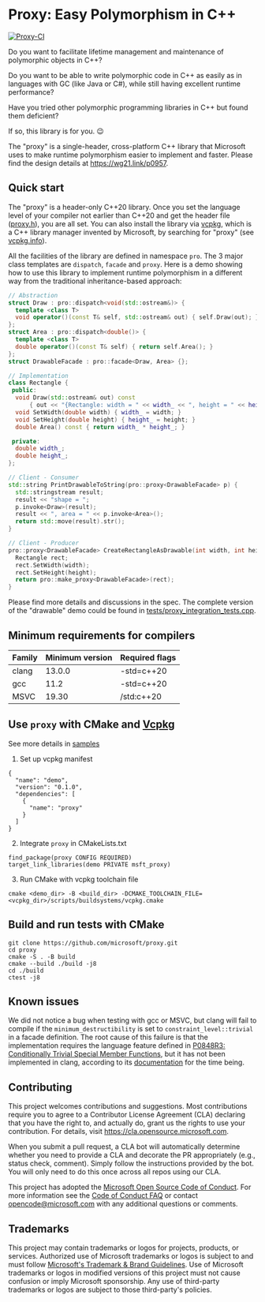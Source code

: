 # Proxy: Easy Polymorphism in C++

[![Proxy-CI](https://github.com/microsoft/proxy/actions/workflows/pipeline-ci.yml/badge.svg)](https://github.com/microsoft/proxy/actions/workflows/pipeline-ci.yml)

Do you want to facilitate lifetime management and maintenance of polymorphic objects in C++?

Do you want to be able to write polymorphic code in C++ as easily as in languages with GC (like Java or C#), while still having excellent runtime performance?

Have you tried other polymorphic programming libraries in C++ but found them deficient?

If so, this library is for you. 😉

The "proxy" is a single-header, cross-platform C++ library that Microsoft uses to make runtime polymorphism easier to implement and faster. Please find the design details at https://wg21.link/p0957.

## Quick start

The "proxy" is a header-only C++20 library. Once you set the language level of your compiler not earlier than C++20 and get the header file ([proxy.h](proxy.h)), you are all set. You can also install the library via [vcpkg](https://github.com/microsoft/vcpkg/), which is a C++ library manager invented by Microsoft, by searching for "proxy" (see [vcpkg.info](https://vcpkg.info/port/proxy)).

All the facilities of the library are defined in namespace `pro`. The 3 major class templates are `dispatch`, `facade` and `proxy`. Here is a demo showing how to use this library to implement runtime polymorphism in a different way from the traditional inheritance-based approach:

```cpp
// Abstraction
struct Draw : pro::dispatch<void(std::ostream&)> {
  template <class T>
  void operator()(const T& self, std::ostream& out) { self.Draw(out); }
};
struct Area : pro::dispatch<double()> {
  template <class T>
  double operator()(const T& self) { return self.Area(); }
};
struct DrawableFacade : pro::facade<Draw, Area> {};

// Implementation
class Rectangle {
 public:
  void Draw(std::ostream& out) const
      { out << "{Rectangle: width = " << width_ << ", height = " << height_ << "}"; }
  void SetWidth(double width) { width_ = width; }
  void SetHeight(double height) { height_ = height; }
  double Area() const { return width_ * height_; }

 private:
  double width_;
  double height_;
};

// Client - Consumer
std::string PrintDrawableToString(pro::proxy<DrawableFacade> p) {
  std::stringstream result;
  result << "shape = ";
  p.invoke<Draw>(result);
  result << ", area = " << p.invoke<Area>();
  return std::move(result).str();
}

// Client - Producer
pro::proxy<DrawableFacade> CreateRectangleAsDrawable(int width, int height) {
  Rectangle rect;
  rect.SetWidth(width);
  rect.SetHeight(height);
  return pro::make_proxy<DrawableFacade>(rect);
}
```

Please find more details and discussions in the spec. The complete version of the "drawable" demo could be found in [tests/proxy_integration_tests.cpp](tests/proxy_integration_tests.cpp).

## Minimum requirements for compilers

| Family | Minimum version | Required flags |
| --- | --- | --- |
| clang | 13.0.0 | -std=c++20 |
| gcc | 11.2 | -std=c++20 |
| MSVC | 19.30 | /std:c++20 |

## Use `proxy` with CMake and [Vcpkg](https://github.com/microsoft/vcpkg)

See more details in [samples](./samples)

1. Set up vcpkg manifest
```
{
  "name": "demo",
  "version": "0.1.0",
  "dependencies": [
    {
      "name": "proxy"
    }
  ]
}
```

2. Integrate `proxy` in CMakeLists.txt
```
find_package(proxy CONFIG REQUIRED)
target_link_libraries(demo PRIVATE msft_proxy)
```

3. Run CMake with vcpkg toolchain file
```
cmake <demo_dir> -B <build_dir> -DCMAKE_TOOLCHAIN_FILE=<vcpkg_dir>/scripts/buildsystems/vcpkg.cmake
```

## Build and run tests with CMake

```
git clone https://github.com/microsoft/proxy.git
cd proxy
cmake -S . -B build
cmake --build ./build -j8
cd ./build
ctest -j8
```

## Known issues

We did not notice a bug when testing with gcc or MSVC, but clang will fail to compile if the `minimum_destructibility` is set to `constraint_level::trivial` in a facade definition. The root cause of this failure is that the implementation requires the language feature defined in [P0848R3: Conditionally Trivial Special Member Functions](https://www.open-std.org/jtc1/sc22/wg21/docs/papers/2019/p0848r3.html), but it has not been implemented in clang, according to its [documentation](https://clang.llvm.org/cxx_status.html) for the time being.

## Contributing

This project welcomes contributions and suggestions.  Most contributions require you to agree to a
Contributor License Agreement (CLA) declaring that you have the right to, and actually do, grant us
the rights to use your contribution. For details, visit https://cla.opensource.microsoft.com.

When you submit a pull request, a CLA bot will automatically determine whether you need to provide
a CLA and decorate the PR appropriately (e.g., status check, comment). Simply follow the instructions
provided by the bot. You will only need to do this once across all repos using our CLA.

This project has adopted the [Microsoft Open Source Code of Conduct](https://opensource.microsoft.com/codeofconduct/).
For more information see the [Code of Conduct FAQ](https://opensource.microsoft.com/codeofconduct/faq/) or
contact [opencode@microsoft.com](mailto:opencode@microsoft.com) with any additional questions or comments.

## Trademarks

This project may contain trademarks or logos for projects, products, or services. Authorized use of Microsoft 
trademarks or logos is subject to and must follow 
[Microsoft's Trademark & Brand Guidelines](https://www.microsoft.com/en-us/legal/intellectualproperty/trademarks/usage/general).
Use of Microsoft trademarks or logos in modified versions of this project must not cause confusion or imply Microsoft sponsorship.
Any use of third-party trademarks or logos are subject to those third-party's policies.
